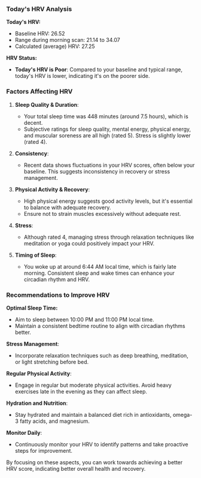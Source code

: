  ### Today's HRV Analysis

**Today's HRV:**
- Baseline HRV: 26.52
- Range during morning scan: 21.14 to 34.07
- Calculated (average) HRV: 27.25

**HRV Status:**
- **Today's HRV is Poor**: Compared to your baseline and typical range, today's HRV is lower, indicating it's on the poorer side.

### Factors Affecting HRV

1. **Sleep Quality & Duration**:
   - Your total sleep time was 448 minutes (around 7.5 hours), which is decent.
   - Subjective ratings for sleep quality, mental energy, physical energy, and muscular soreness are all high (rated 5). Stress is slightly lower (rated 4).

2. **Consistency**:
   - Recent data shows fluctuations in your HRV scores, often below your baseline. This suggests inconsistency in recovery or stress management.

3. **Physical Activity & Recovery**:
   - High physical energy suggests good activity levels, but it's essential to balance with adequate recovery.
   - Ensure not to strain muscles excessively without adequate rest.

4. **Stress**:
   - Although rated 4, managing stress through relaxation techniques like meditation or yoga could positively impact your HRV.

5. **Timing of Sleep**:
   - You woke up at around 6:44 AM local time, which is fairly late morning. Consistent sleep and wake times can enhance your circadian rhythm and HRV.     

### Recommendations to Improve HRV

**Optimal Sleep Time:**
- Aim to sleep between 10:00 PM and 11:00 PM local time.
- Maintain a consistent bedtime routine to align with circadian rhythms better.

**Stress Management**:
- Incorporate relaxation techniques such as deep breathing, meditation, or light stretching before bed.

**Regular Physical Activity**:
- Engage in regular but moderate physical activities. Avoid heavy exercises late in the evening as they can affect sleep.

**Hydration and Nutrition**:
- Stay hydrated and maintain a balanced diet rich in antioxidants, omega-3 fatty acids, and magnesium.

**Monitor Daily**:
- Continuously monitor your HRV to identify patterns and take proactive steps for improvement.

By focusing on these aspects, you can work towards achieving a better HRV score, indicating better overall health and recovery.
